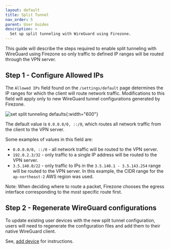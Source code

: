 ```yaml
---
layout: default
title: Split Tunnel
nav_order: 5
parent: User Guides
description: >
  Set up split tunneling with WireGuard using Firezone.
---
```


This guide will describe the steps required to enable split tunneling with
WireGuard using Firezone so only traffic to defined IP ranges will be routed
through the VPN server.

## Step 1 - Configure Allowed IPs

The `Allowed IPs` field found on the `/settings/default` page determines the IP
ranges for which the client will route network traffic. Modifications to this
field will apply only to new WireGuard tunnel configurations generated by Firezone.

![set split tunneling defaults](https://user-images.githubusercontent.com/52545545/154814549-bb686ffe-ea82-4af8-a2a4-5e0b4013dec7.png){:width="600"}

The default value is `0.0.0.0/0, ::/0`, which routes all network traffic
from the client to the VPN server.

Some examples of values in this field are:

- `0.0.0.0/0, ::/0` - all network traffic will be routed to the VPN server.
- `192.0.2.3/32` - only traffic to a single IP address
will be routed to the VPN server.
- `3.5.140.0/22` - only traffic to IPs in the `3.5.140.1 - 3.5.143.254` range
will be routed to the VPN server.
In this example, the CIDR range for the `ap-northeast-2` AWS region was used.

Note: When deciding where to route a packet, Firezone chooses the egress
interface corresponding to the most specific route first.

## Step 2 - Regenerate WireGuard configurations

To update existing user devices with the new split tunnel configuration,
users will need to regenerate the configuration files
and add them to their native WireGuard client.

See, [add device](../user-guides/add-devices) for instructions.
